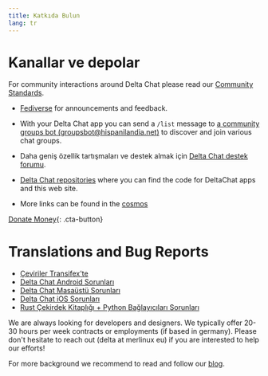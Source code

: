 ```yaml
---
title: Katkıda Bulun
lang: tr
---
```


# Kanallar ve depolar

For community interactions around Delta Chat please read our [Community Standards](community-standards).

- [Fediverse](https://chaos.social/web/@delta) for announcements and feedback.

- With your Delta Chat app you can send a `/list` message to [a community
  groups bot (groupsbot@hispanilandia.net)](mailto:groupsbot@hispanilandia.net) to discover and join various chat groups.

- Daha geniş özellik tartışmaları ve destek almak için
  [Delta Chat destek forumu](https://support.delta.chat).

- [Delta Chat repositories](https://github.com/deltachat/) where you can
  find the code for DeltaChat apps and this web site.

- More links can be found in the [cosmos](https://cosmos.delta.chat)

[Donate Money](donate){: .cta-button}

# Translations and Bug Reports

- [Çeviriler Transifex'te](https://www.transifex.com/delta-chat/public/)
- [Delta Chat Android Sorunları](https://github.com/deltachat/deltachat-android/issues)
- [Delta Chat Masaüstü Sorunları](https://github.com/deltachat/deltachat-desktop/issues)
- [Delta Chat iOS Sorunları](https://github.com/deltachat/deltachat-ios/issues)
- [Rust Çekirdek Kitaplığı + Python Bağlayıcıları Sorunları](https://github.com/deltachat/deltachat-core-rust/issues)

We are always looking for developers and designers.
We typically offer 20-30 hours per week contracts or employments (if based in germany).
Please don't hesitate to reach out (delta at merlinux eu)
if you are interested to help our efforts!

For more background we recommend to read and follow our [blog](https://delta.chat/en/blog).

